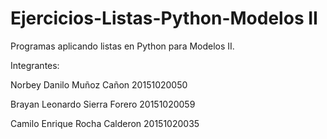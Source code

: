 # Ejercicios-Listas-Python-Modelos II
Programas aplicando listas en Python para Modelos II.

Integrantes:

Norbey Danilo Muñoz Cañon 20151020050

Brayan Leonardo Sierra Forero 20151020059

Camilo Enrique Rocha Calderon 20151020035
